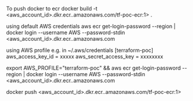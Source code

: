 To push docker to ecr
docker build -t <aws_account_id>.dkr.ecr.<region>.amazonaws.com/tf-poc-ecr:1> .

using default AWS credentials
aws ecr get-login-password --region <region> | docker login --username AWS --password-stdin <aws_account_id>.dkr.ecr.<region>.amazonaws.com

using AWS profile e.g. in ~/.aws/credentials
[terraform-poc]
aws_access_key_id = xxxxx
aws_secret_access_key = xxxxxxxx

export AWS_PROFILE="terraform-poc" && aws ecr get-login-password --region <region> | docker login --username AWS --password-stdin <aws_account_id>.dkr.ecr.<region>.amazonaws.com

docker push <aws_account_id>.dkr.ecr.<region>.amazonaws.com/tf-poc-ecr:1>